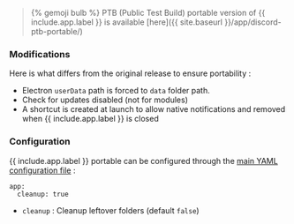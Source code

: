 > {% gemoji bulb %} PTB (Public Test Build) portable version of {{ include.app.label }} is available [here]({{ site.baseurl }}/app/discord-ptb-portable/)

### Modifications

Here is what differs from the original release to ensure portability :

* Electron `userData` path is forced to `data` folder path.
* Check for updates disabled (not for modules)
* A shortcut is created at launch to allow native notifications and removed when {{ include.app.label }} is closed

### Configuration

{{ include.app.label }} portable can be configured through the [main YAML configuration file](/doc/configuration/) :

<div class="language-yml highlighter-rouge"><div class="highlight"><pre class="highlight"><code>app:
  cleanup: true
</code></pre></div></div>

* `cleanup` : Cleanup leftover folders (default `false`)
